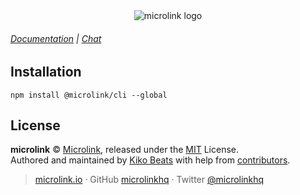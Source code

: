 <div align="center">
  <img src="https://cdn.microlink.io/banner/cli.png" alt="microlink logo">
</div>

###### [Documentation](docs/api/getting-started/cli) | [Chat](https://microlink.io/chat)

## Installation

```
npm install @microlink/cli --global
```

## License

**microlink** © [Microlink](https://microlink.io), released under the [MIT](https://github.com/microlinkhq/cli/blob/master/LICENSE.md) License.<br>
Authored and maintained by [Kiko Beats](https://kikobeats.com) with help from [contributors](https://github.com/microlinkhq/cli/contributors).

> [microlink.io](https://microlink.io) · GitHub [microlinkhq](https://github.com/microlinkhq) · Twitter [@microlinkhq](https://twitter.com/microlinkhq)
